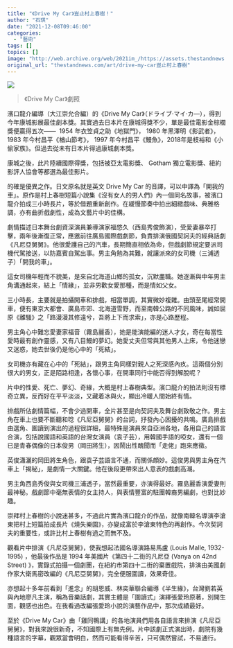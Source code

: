 ```yaml
---
title: "《Drive My Car》豈止村上春樹！"
author: "石琪"
date: "2021-12-08T09:46:00"
categories:
  - "藝術"
tags: []
topics: []
image: "http://web.archive.org/web/2021im_/https://assets.thestandnews.com/media/photos/drivemycar.jpeg"
original_url: "thestandnews.com/art/drive-my-car豈止村上春樹"
---
```

![](http://web.archive.org/web/2021im_/https://assets.thestandnews.com/media/photos/drivemycar.jpeg)
> 《Drive My Car》劇照

濱口龍介編導（大江崇允合編）的《Drive My Car》（ドライブ‧マイ‧カ—），得到今年康城影展最佳劇本獎。其實過去日本片在康城得獎不少，單是最佳電影金棕櫚獎便贏得五次——  1954 年衣笠貞之助《地獄門》， 1980 年黑澤明《影武者》， 1983 年今村昌平《楢山節考》， 1997 年今村昌平《鰻魚》，2018年是枝裕和《小偷家族》。但過去從未有日本片得過康城劇本獎。

康城之後，此片陸續國際得獎，包括被亞太電影獎、 Gotham 獨立電影獎、紐約影評人協會等都選為最佳影片。

的確是優異之作。日文原名就是英文 Drive My Car 的音譯，可以中譯為「開我的車」。原作是村上春樹短篇小說集《沒有女人的男人們》內一個同名故事，被濱口龍介拍成三小時長片，等於借題重新創作。在緩慢節奏中拍出細緻戲味、典雅格調，亦有曲折戲劇性，成為文藝片中的佳構。

劇情描述日本舞台劇資深演員兼導演家福悠久（西島秀俊飾演），受愛妻暴卒打擊，兩年後漸復正常，應邀前往廣島國際戲劇節，負責排演俄國契訶夫的經典話劇《凡尼亞舅舅》。他很愛護自己的汽車，長期簡直相依為命，但戲劇節規定要派司機代駕接送，以防嘉賓自駕出事。男主角勉為其難，就讓派來的女司機（三浦透子）「開我的車」。

這女司機年輕而不貌美，是來自北海道山鄉的孤女，沉默盡職。她逐漸與中年男主角溝通起來，結上「情緣」，並非男歡女愛那種，而是情如父女。

三小時長，主要就是拍攝開車和排戲，相當單調，其實微妙複雜。由頭至尾經常開車，便有東京大都會、廣島市郊、北海道雪野，而至南韓公路的不同風味，誠如屈原《離騷》之「路漫漫其修遠兮，吾將上下而求索」，亦是心路歷程。

男主角心中難忘愛妻家福音（霧島麗香），她是能演能編的迷人才女，奇在每當性愛時最有創作靈感，又有八目鰻的夢幻。她愛丈夫但常與其他男人上床，令他迷戀又迷惑，她去世後仍是他心中的「死結」。

女司機亦有藏在心中的「死結」，跟男主角同樣對親人之死深感內疚。這兩個分別很大的男女，正是陌路相逢，各懷心事，在開車同行中能否得到解脫呢？

片中的性愛、死亡、夢幻、奇緣，大概是村上春樹典型。濱口龍介的拍法則沒有標奇立異，反而好在平平淡淡，又藏着冰與火，顯出冷暖人間始終有情。

排戲所佔劇情篇幅，不會少過開車，全片甚至是向契訶夫及舞台劇致敬之作。男主角在車上也要不斷聽和唸《凡尼亞舅舅》的台詞，抒發內心困擾的共鳴。廣島排戲由選角、圍讀到演出的過程很詳細，最特殊是演員來自亞洲各地，各用自己的語言合演，包括說國語和英語的台灣女演員（袁子芸），用韓國手語的啞女，還有一個已是青春偶像的日本俊男（岡田將生），因鬧出性醜聞而「走佬」跑來應徵。

英俊瀟灑的岡田將生角色，跟袁子芸語言不通，而關係頗妙。這俊男與男主角在汽車上「揭秘」，是劇情一大關鍵。他在後段更帶來出人意表的戲劇高潮。

男主角西島秀俊與女司機三浦透子，當然最重要，亦演得最好。霧島麗香演愛妻則最神秘。戲劇節中毫無表情的女主持人，與表情豐富的駐團韓裔男編劇，也對比妙趣。

崇拜村上春樹的小說迷甚多，不過此片實為濱口龍介的作品，就像南韓名導演李滄東把村上短篇拍成長片《燒失樂園》，亦變成富於李滄東特色的再創作。今次契訶夫的重要性，或許比村上春樹有過之而無不及。

觀看片中排演《凡尼亞舅舅》，使我想起法國名導演路易馬盧 (Louis Malle, 1932-1995) ，他最後作品是 1994 年美國片《第四十二街的凡尼亞 (Vanya on 42nd Street) 》，實錄式拍攝一個劇團，在紐約市第四十二街的棄置戲院，排演由美國劇作家大衛馬密改編的《凡尼亞舅舅》，完全便服圍讀，效果奇佳。

亦想起十多年前看到「進念」的胡恩威、林奕華聯合編導《半生緣》，台灣劉若英與內地廖凡主演，稱為音樂話劇，其實主體是「圍讀式」演繹張愛玲原著，別開生面，觀感也出色。在我看過改編張愛玲小說的演藝作品中，那次成績最好。  

至於《Drive My Car》由「雞同鴨講」的各地演員們用各自語言來排演《凡尼亞舅舅》，對我來說很新奇，不知國際上有無先例。片中該劇正式演出時，劇院有幾種語言的字幕，觀眾當會明白，然而可能看得辛苦，只可偶然嘗試，不易通行。